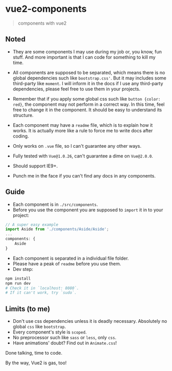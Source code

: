 # vue2-components

> components with vue2

## Noted

 * They are some components I may use during my job or, you know, fun stuff. And more important is that I can code for something to kill my time.

 * All components are supposed to be separated, which means there is no global dependencies such like `bootstrap.css'`. But it may includes some third-party like `moment`. I will inform it in the docs if I use any third-party dependencies, please feel free to use them in your projects.

 * Remember that if you apply some global css such like `button {color: red}`, the component may not perform in a correct way. In this time, feel free to change it in the component. It should be easy to understand its structure.

 * Each component may have a `readme` file, which is to explain how it works. It is actually more like a rule to force me to write docs after coding.

 * Only works on `.vue` file, so I can't guarantee any other ways.

 * Fully tested with `Vue@1.0.26`, can't guarantee a dime on `Vue@2.0.0`.

 * Should support IE9+.

 * Punch me in the face if you can't find any docs in any components.

## Guide

 * Each component is in `./src/components`.
 * Before you use the component you are supposed to `import` it in to your project:
 ```javascript
 // A super easy example
 import Aside from './components/Aside/Aside';
 ...
 components: {
     Aside
 }
 ```
 * Each component is separated in a individual file folder.
 * Please have a peak of `readme` before you use them.
 * Dev step:
 ```bash
 npm install
 npm run dev
 # Check it in `localhost: 8080`.
 # If it can't work, try `sudo`.
 ```

## Limits (to me)

 * Don't use css dependencies unless it is deadly necessary. Absolutely no global `css` like `bootstrap`.
 * Every component's style is `scoped`.
 * No preprocessor such like `sass` or `less`, only `css`.
 * Have animations' doubt? Find out in `Animate.css`!

Done talking, time to code.

By the way, Vue2 is gas, too!
